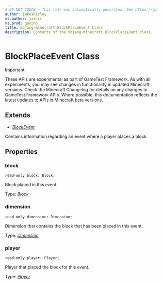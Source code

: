 ```yaml
---
# DO NOT TOUCH — This file was automatically generated. See https://github.com/Mojang/MinecraftApiDocsGenerator to modify descriptions, examples, etc.
author: jakeshirley
ms.author: jashir
ms.prod: gaming
title: mojang-minecraft.BlockPlaceEvent Class
description: Contents of the mojang-minecraft.BlockPlaceEvent class.
---
```

# BlockPlaceEvent Class
>[!IMPORTANT]
>These APIs are experimental as part of GameTest Framework. As with all experiments, you may see changes in functionality in updated Minecraft versions. Check the Minecraft Changelog for details on any changes to GameTest Framework APIs. Where possible, this documentation reflects the latest updates to APIs in Minecraft beta versions.

## Extends
- [*BlockEvent*](BlockEvent.md)

Contains information regarding an event where a player places a block.

## Properties

### **block**
`read-only block: Block;`

Block placed in this event.

Type: [*Block*](Block.md)

### **dimension**
`read-only dimension: Dimension;`

Dimension that contains the block that has been placed in this event.

Type: [*Dimension*](Dimension.md)

### **player**
`read-only player: Player;`

Player that placed the block for this event.

Type: [*Player*](Player.md)
